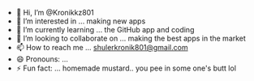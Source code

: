 - 👋 Hi, I’m @Kronikkz801
- 👀 I’m interested in ... making new apps 
- 🌱 I’m currently learning ... the GitHub app and coding 
- 💞️ I’m looking to collaborate on ... making the best apps in the market 
- 📫 How to reach me ... shulerkronik801@gmail.com
- 😄 Pronouns: ...
- ⚡ Fun fact: ... homemade mustard.. you pee in some one's butt lol 

<!---
Kronikkz801/Kronikkz801 is a ✨ special ✨ repository because its `README.md` (this file) appears on your GitHub profile.
You can click the Preview link to take a look at your changes.
--->
